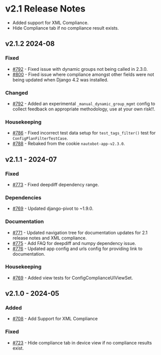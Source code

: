
# v2.1 Release Notes

- Added support for XML Compliance.
- Hide Compliance tab if no compliance result exists.


## v2.1.2 2024-08

### Fixed

- [#792](https://github.com/nautobot/nautobot-app-golden-config/issues/792) - Fixed issue with dynamic groups not being called in 2.3.0.
- [#800](https://github.com/nautobot/nautobot-app-golden-config/issues/800) - Fixed issue where compliance amongst other fields were not being updated when Django 4.2 was installed.

### Changed

- [#792](https://github.com/nautobot/nautobot-app-golden-config/issues/792) - Added an experimental `_manual_dynamic_group_mgmt` config to collect feedback on appropriate methodology, use at your own risk!!.

### Housekeeping

- [#786](https://github.com/nautobot/nautobot-app-golden-config/issues/786) - Fixed incorrect test data setup for `test_tags_filter()` test for `ConfigPlanFilterTestCase`.
- [#788](https://github.com/nautobot/nautobot-app-golden-config/issues/788) - Rebaked from the cookie `nautobot-app-v2.3.0`.

## v2.1.1 - 2024-07

### Fixed

- [#773](https://github.com/nautobot/nautobot-app-golden-config/issues/773) - Fixed deepdiff dependency range.

### Dependencies

- [#769](https://github.com/nautobot/nautobot-app-golden-config/issues/769) - Updated django-pivot to ~1.9.0.

### Documentation

- [#771](https://github.com/nautobot/nautobot-app-golden-config/issues/771) - Updated navigation tree for documentation updates for 2.1 release notes and XML compliance.
- [#775](https://github.com/nautobot/nautobot-app-golden-config/issues/775) - Add FAQ for deepdiff and numpy dependency issue.
- [#776](https://github.com/nautobot/nautobot-app-golden-config/issues/776) - Updated app config and urls config for providing link to documentation.

### Housekeeping

- [#769](https://github.com/nautobot/nautobot-app-golden-config/issues/769) - Added view tests for ConfigComplianceUIViewSet.


## v2.1.0 - 2024-05

### Added

- [#708](https://github.com/nautobot/nautobot-app-golden-config/issues/708) - Add Support for XML Compliance

### Fixed

- [#723](https://github.com/nautobot/nautobot-app-golden-config/issues/723) - Hide compliance tab in device view if no compliance results exist.
